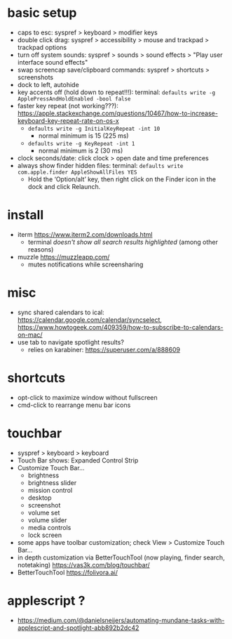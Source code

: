 # basic setup
* caps to esc: syspref > keyboard > modifier keys
* double click drag: syspref > accessibility > mouse and trackpad > trackpad options
* turn off system sounds: syspref > sounds > sound effects > "Play user interface sound effects"
* swap screencap save/clipboard commands: syspref > shortcuts > screenshots
* dock to left, autohide
* key accents off (hold down to repeat!!!): terminal: `defaults write -g ApplePressAndHoldEnabled -bool false`
* faster key repeat (not working???): https://apple.stackexchange.com/questions/10467/how-to-increase-keyboard-key-repeat-rate-on-os-x
  * `defaults write -g InitialKeyRepeat -int 10`
    * normal minimum is 15 (225 ms)
  * `defaults write -g KeyRepeat -int 1`
    * normal minimum is 2 (30 ms)
* clock seconds/date: click clock > open date and time preferences
* always show finder hidden files: terminal: `defaults write com.apple.finder AppleShowAllFiles YES`
  * Hold the ‘Option/alt’ key, then right click on the Finder icon in the dock and click Relaunch.

# install
* iterm https://www.iterm2.com/downloads.html
  * terminal _doesn't show all search results highlighted_ (among other reasons)
* muzzle https://muzzleapp.com/
  * mutes notifications while screensharing

# misc
* sync shared calendars to ical: https://calendar.google.com/calendar/syncselect, https://www.howtogeek.com/409359/how-to-subscribe-to-calendars-on-mac/
* use tab to navigate spotlight results?
  * relies on karabiner: https://superuser.com/a/888609
  
# shortcuts
* opt-click to maximize window without fullscreen
* cmd-click to rearrange menu bar icons

  
# touchbar
* syspref > keyboard > keyboard
* Touch Bar shows: Expanded Control Strip
* Customize Touch Bar...
  * brightness
  * brightness slider
  * mission control
  * desktop
  * screenshot
  * volume set
  * volume slider
  * media controls
  * lock screen
* some apps have toolbar customization; check View > Customize Touch Bar...
* in depth customization via BetterTouchTool (now playing, finder search, notetaking) https://vas3k.com/blog/touchbar/
* BetterTouchTool https://folivora.ai/


# applescript ?
* https://medium.com/@danielsneijers/automating-mundane-tasks-with-applescript-and-spotlight-abb892b2dc42
